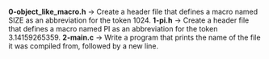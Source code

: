 **0-object_like_macro.h** -> Create a header file that defines a macro named SIZE as an abbreviation for the token 1024.
**1-pi.h** -> Create a header file that defines a macro named PI as an abbreviation for the token 3.14159265359.
**2-main.c** -> Write a program that prints the name of the file it was compiled from, followed by a new line.

